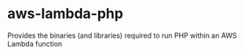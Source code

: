 # aws-lambda-php
Provides the binaries (and libraries) required to run PHP within an AWS Lambda function
